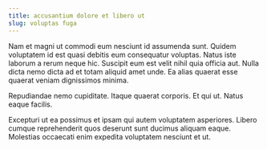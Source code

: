 ```yaml
---
title: accusantium dolore et libero ut
slug: voluptas fuga
---
```


Nam et magni ut commodi eum nesciunt id assumenda sunt. Quidem voluptatem id est quasi debitis eum consequatur voluptas. Natus iste laborum a rerum neque hic. Suscipit eum est velit nihil quia officia aut. Nulla dicta nemo dicta ad et totam aliquid amet unde. Ea alias quaerat esse quaerat veniam dignissimos minima.

Repudiandae nemo cupiditate. Itaque quaerat corporis. Et qui ut. Natus eaque facilis.

Excepturi ut ea possimus et ipsam qui autem voluptatem asperiores. Libero cumque reprehenderit quos deserunt sunt ducimus aliquam eaque. Molestias occaecati enim expedita voluptatem nesciunt et ut.
